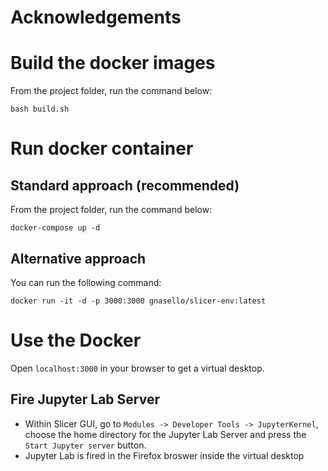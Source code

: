 # Acknowledgements

# Build the docker images

From the project folder, run the command below:

```bash build.sh```

# Run docker container

## Standard approach (recommended)

From the project folder, run the command below:

```docker-compose up -d```

## Alternative approach

You can run the following command:

```docker run -it -d -p 3000:3000 gnasello/slicer-env:latest```

# Use the Docker

Open ```localhost:3000``` in your browser to get a virtual desktop.

## Fire Jupyter Lab Server

- Within Slicer GUI, go to ```Modules -> Developer Tools -> JupyterKernel```, choose the home directory for the Jupyter Lab Server and press the ```Start Jupyter server``` button.
- Jupyter Lab is fired in the Firefox broswer inside the virtual desktop